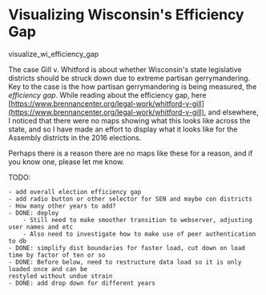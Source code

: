 # Visualizing Wisconsin's Efficiency Gap
visualize_wi_efficiency_gap

The case Gill v.  Whitford is about whether Wisconsin's state legislative districts should be struck down due to extreme partisan gerrymandering.
Key to the case is the how partisan gerrymandering is being measured, the *efficiency gap*.
While reading about the efficiency gap, here [https://www.brennancenter.org/legal-work/whitford-v-gill](https://www.brennancenter.org/legal-work/whitford-v-gill), and elsewhere, I noticed that there were no maps showing what this looks like across the state, and so I have made an effort to display what it looks like for the Assembly districts in the 2016 elections. 

Perhaps there is a reason there are no maps like these for a reason, and if you know one, please let me know.

TODO:

	- add overall election efficiency gap
	- add radio button or other selector for SEN and maybe con districts
	- How many other years to add?
	- DONE: deploy
		- Still need to make smoother transition to webserver, adjusting user names and etc
		- Also need to investigate how to make use of peer authentication to db
	- DONE: simplify dist boundaries for faster load, cut down on load time by factor of ten or so
	- DONE: Before below, need to restructure data load so it is only loaded once and can be
	restyled without undue strain
	- DONE: add drop down for different years

